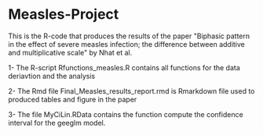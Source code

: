 # Measles-Project
This is the R-code that produces the results of the paper "Biphasic pattern in the effect of severe measles infection; the difference between additive and multiplicative scale" by Nhat et al.

 1- The R-script Rfunctions_measles.R contains all functions for the data deriavtion and the analysis
 
 2- The Rmd file Final_Measles_results_report.rmd is Rmarkdown file used to produced tables and figure in the paper
 
 3- The file MyCiLin.RData contains the function compute the confidence interval for the geeglm model.
 

